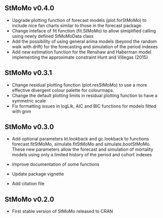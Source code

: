 StMoMo v0.4.0 
----------------------------------------------------------------
* Upgrade plotting function of forecast models (plot.forStMoMo)
  to include nice fan charts similar to those in the forecast
  package 
* Change inteface of fit function (fit.StMoMo) to allow 
  simiplified calling using newly defined StMoMoData class
* Add the possibility of using general arima models (beyond the
  random walk with drift) for the forecasting and simulation of
  the period indexes
* Add new estimation function for the Renshaw and Haberman model
  implementing the approximate constraint Hunt and Villegas (2015)

StMoMo v0.3.1
----------------------------------------------------------------
* Change residual plotting function (plot.resStMoMo) to use a
  more effective divergent colour palette for colourmaps.
* Change the default plotting limits in residual plotting 
  function to have a symmetric scale
* Fix formatting issues in logLik, AIC and BIC functions for 
  models fitted with gnm  


StMoMo v0.3.0
----------------------------------------------------------------
* Add optional parameters kt.lookback and gc.lookback to 
  functions forecast.fitStMoMo, simulate.fitStMoMo and 
  simulate.bootStMoMo. These new parameters allow the forecast
  and simulation of mortality models using only a limited history
  of the period and cohort indexes
  
* Improve documentation of some functions

* Update package vignette
  
* Add citation file


StMoMo v0.2.0
----------------------------------------------------------------

* First stable version of StMoMo released to CRAN